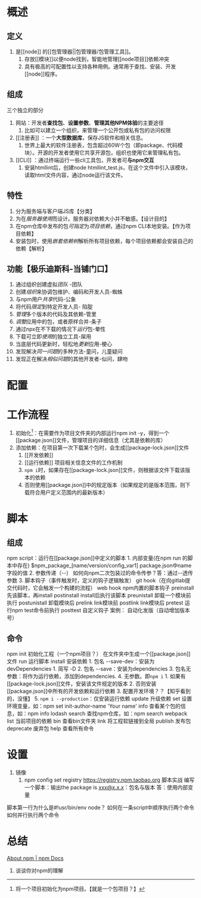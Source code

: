 # 概述
## 定义
1. 是[[node]] 的[[包管理器||包管理器/包管理工具]]。
	1. 存放[[模块]]以便node找到，智能地管理[[node项目]]依赖冲突
	2. 具有极高的可配置性以支持各种用例。通常用于查找、安装、开发[[node]]程序。
## 组成
三个独立的部分
1. 网站：开发者**查找包**、**设置参数**、**管理其他NPM体验**的主要途径
	1. 比如可以建立一个组织，来管理一个公开包或私有包的访问权限
2. [[注册表]] ：一个**大型数据库**，保存JS软件和相关信息。
	1. 世界上最大的软件注册表，包含超过60W个包（即package、代码模块）。开源的开发者使用它共享开源包，组织也使用它来管理私有包。
3. [[CLI]] ：通过终端运行一些cli工具包，开发者可**与npm交互** 
	1. 安装htmllint后，创建node htmllint_test.js，在这个文件中引入该模块，读取html文件内容，通过node运行该文件。
## 特性
1. 分为服务端与客户端JS库【分类】
2. 为在*服务器使用*而设计。服务器对依赖大小并不敏感。【设计目的】
3. 在npm仓库中发布的包*可指定*为*项目依赖*，通过npm CLI本地安装。【作为项目依赖】
4. 安装包时，使用*嵌套依赖树*解析所有项目依赖，每个项目依赖都会安装自己的依赖【解析】
## 功能【极乐迪斯科-当铺门口】
1. 通过组织创建虚拟*团队* -团队
2. 创建*组织*来协调包维护、编码和开发人员-蜘蛛
3. 与npm用户*共享*代码-公象
4. 将代码*限定*到特定开发人员- 陷腚
5. *管理*多个版本的代码及其依赖-管里
6. *调整*应用中的包，或者原样合并-条子
7. 通过npx在不下载的情况下*运行*包-晕性
8. 下载可立即*使用*的独立工具-屎用
9. 当底层代码更新时，轻松地*更新*应用-梗心
10. 发现解决*同一问题*的多种方法-童问，儿童疑问
11. 发现正在解决*相似问题*的其他开发者-似问，肆吻
# 配置
# 工作流程
1. 初始化[^1]：在需要作为项目文件夹的内部运行npm init -y，得到一个[[package.json]]文件，管理项目的详细信息（尤其是依赖的库）
2. 添加依赖：在项目第一次下载某个包时，会生成[[package-lock.json]]文件
	1. [[开发依赖]] 
	2. [[运行依赖]] 
项目相关信息文件的工作机制
	1. `npm i`时，如果存在[[package-lock.json]]文件，则根据该文件下载该版本的依赖
	2. 否则使用[[package.json]]中的规定版本（如果规定的是版本范围，则下载符合用户定义范围内的最新版本）
# 脚本
## 组成
npm script：运行在[[package.json]]中定义的脚本
	1. 内部变量(在npm run 的脚本中存在)
		$npm_package_[name/version/config_var1]  package.json中name字段的值
	2. 参数传递（--）
		如何向npm二次包装过的命令传参？答：通过--透传参数
	3. 脚本钩子（事件触发时，定义的钩子逻辑触发）
		git hook（在向gitlab提交代码时，它会触发一个构建的流程）
		web hook
		npm内置的脚本钩子
			preinstall  先该脚本，再install
			postinstall  install后执行该脚本
			preunistall  卸载一个模块前执行
			postunistall  卸载模块后 
			prelink link模块前
			postlink link模块后
			pretest  运行npm test命令前执行
			posttest
		自定义钩子
			案例：
				自动化发版（自动增加版本号）
## 命令
npm
	init 初始化工程（一个npm项目？）
		在文件夹中生成一个[[package.json]]文件
	run 运行脚本
	install 安装依赖
		1. 包名 --save-dev：安装为devDependencies
			1. 简写 -D
		2. 包名 --save：安装为dependencies
		3. 包名无参数：将作为运行依赖，添加到dependencies.
		4. 无参数。即`npm i` 
			1. 如果有[[package-lock.json]]文件，安装该文件规定的版本
			2. 否则安装[[package.json]]中所有的开发依赖和运行依赖
			3. 配置开发环境？？【知乎看到的，没懂】
		5. `npm i --production`：仅安装运行依赖
	update 升级依赖
	set 设置环境变量，如：npm set init-author-name 'Your name'
	info 查看某个包的信息，如：npm info lodash
	search 查找npm仓库，如：npm search webpack
	list 当前项目的依赖
	bin 查看bin文件夹
	link 将工程软链接到全局
	publish 发布包
	deprecate 废弃包
	help 查看所有命令
# 设置
1. 镜像
	1. npm config set registry https://registry.npm.taobao.org 
脚本实战
编写一个脚本：输出the package is xxx@x.x.x：包名与版本
答：使用内部变量

脚本第一行为什么是#!usr/bin/env node？
如何在一条script中顺序执行两个命令
如何并行执行两个命令

# 总结
[About npm | npm Docs](https://docs.npmjs.com/about-npm) 
1. 谈谈你对npm的理解

[^1]: 将一个项目初始化为npm项目。【就是一个包项目？】